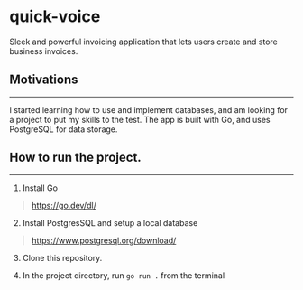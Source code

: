 # quick-voice
Sleek and powerful invoicing application that lets users create and store business invoices. 

## Motivations
---
I started learning how to use and implement databases, and am looking for a project to put my skills to the test. The app is built with Go, and uses PostgreSQL for data storage.

## How to run the project.
---
1. Install Go
> https://go.dev/dl/

2. Install PostgresSQL and setup a local database
> https://www.postgresql.org/download/

3. Clone this repository.

4. In the project directory, run `go run .` from the terminal

